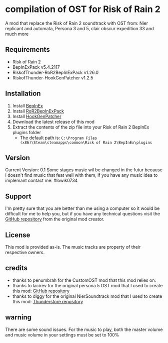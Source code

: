 # compilation of OST for Risk of Rain 2

A mod that replace the Risk of Rain 2 soundtrack with OST from: Nier replicant and automata, Persona 3 and 5, clair obscur expedition 33 and much more

## Requirements

- Risk of Rain 2
- BepInExPack v5.4.2117
- RiskofThunder-RoR2BepInExPack v1.26.0
- RiskofThunder-HookGenPatcher v1.2.5

## Installation

1. Install [BepInEx](https://thunderstore.io/package/bbepis/BepInExPack/)
2. Install [RoR2BepInExPack](https://thunderstore.io/package/RiskofThunder/RoR2BepInExPack/)
3. Install [HookGenPatcher](https://thunderstore.io/package/RiskofThunder/HookGenPatcher/)
4. Download the latest release of this mod
5. Extract the contents of the zip file into your Risk of Rain 2 BepInEx plugins folder
   - The default path is: `C:\Program Files (x86)\Steam\steamapps\common\Risk of Rain 2\BepInEx\plugins`


## Version

Current Version: 0.1
Some stages music wil be changed in the futur because I doesn't find music that feat well with them, if you have any music idea to implemant contact me: #lowik0734

## Support

I'm pretty sure that you are better than me using a computer so it would be difficult for me to help you, but if you have any technical questions visit the [GitHub repository](https://github.com/parkerpayne/RoR2-Custom-Soundtrack) from the original mod creator.

## License

This mod is provided as-is. The music tracks are property of their respective owners.

## credits

- thanks to penumbrah for the CustomOST mod that this mod relies on.
- thanks to lacirev for the original persona 5 OST mod that I used to create this mod: [GitHub repository](https://github.com/kylepaulsen/RoR2-Original-Sound-Track)
- thanks to diggy for the original NierSoundtrack mod that I used to create this mod: [Thunderstore repository](https://thunderstore.io/package/diggy/NierSoundtrack/)

## warning
There are some sound issues. For the music to play, both the master volume and music volume in your settings must be set to 100%




